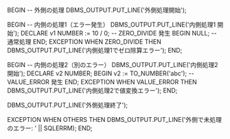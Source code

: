 BEGIN
  -- 外側の処理
  DBMS_OUTPUT.PUT_LINE('外側処理開始');

  BEGIN
    -- 内側の処理1（エラー発生）
    DBMS_OUTPUT.PUT_LINE('内側処理1 開始');
    DECLARE
      v1 NUMBER := 10 / 0;  -- ZERO_DIVIDE 発生
    BEGIN
      NULL;  -- 通常処理
    END;
  EXCEPTION
    WHEN ZERO_DIVIDE THEN
      DBMS_OUTPUT.PUT_LINE('内側処理1でゼロ除算エラー');
  END;

  BEGIN
    -- 内側の処理2（別のエラー）
    DBMS_OUTPUT.PUT_LINE('内側処理2 開始');
    DECLARE
      v2 NUMBER;
    BEGIN
      v2 := TO_NUMBER('abc');  -- VALUE_ERROR 発生
    END;
  EXCEPTION
    WHEN VALUE_ERROR THEN
      DBMS_OUTPUT.PUT_LINE('内側処理2で値変換エラー');
  END;

  DBMS_OUTPUT.PUT_LINE('外側処理終了');

EXCEPTION
  WHEN OTHERS THEN
    DBMS_OUTPUT.PUT_LINE('外側で未処理のエラー: ' || SQLERRM);
END;